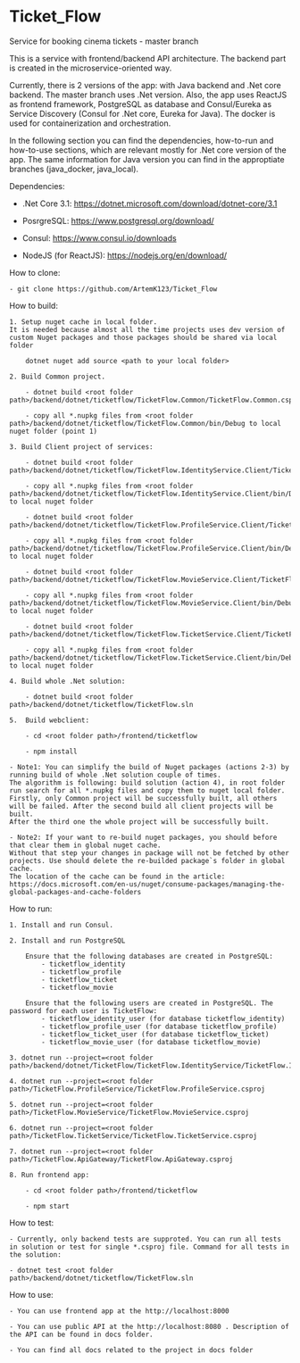 # Ticket_Flow
Service for booking cinema tickets - master branch

This is a service with frontend/backend API architecture. The backend part is created in the microservice-oriented way.

Currently, there is 2 versions of the app: with Java backend and .Net core backend. The master branch uses .Net version. 
Also, the app uses ReactJS as frontend framework, PostgreSQL as database and Consul/Eureka as Service Discovery (Consul for .Net core, Eureka for Java). 
The docker is used for containerization and orchestration.

In the following section you can find the dependencies, how-to-run and how-to-use sections, which are relevant mostly for .Net core version of the app. 
The same information for Java version you can find in the approptiate branches (java_docker, java_local).

Dependencies:

 - .Net Core 3.1: https://dotnet.microsoft.com/download/dotnet-core/3.1
 
 - PosrgreSQL: https://www.postgresql.org/download/
 
 - Consul: https://www.consul.io/downloads
 
 - NodeJS (for ReactJS): https://nodejs.org/en/download/


How to clone:

    - git clone https://github.com/ArtemK123/Ticket_Flow


How to build:
 
    1. Setup nuget cache in local folder. 
	It is needed because almost all the time projects uses dev version of custom Nuget packages and those packages should be shared via local folder 
	    
		dotnet nuget add source <path to your local folder>
		
	2. Build Common project.
	
		- dotnet build <root folder path>/backend/dotnet/ticketflow/TicketFlow.Common/TicketFlow.Common.csproj
		
		- copy all *.nupkg files from <root folder path>/backend/dotnet/ticketflow/TicketFlow.Common/bin/Debug to local nuget folder (point 1)
		
	3. Build Client project of services:
	
	    - dotnet build <root folder path>/backend/dotnet/ticketflow/TicketFlow.IdentityService.Client/TicketFlow.IdentityService.Client.csproj
		
		- copy all *.nupkg files from <root folder path>/backend/dotnet/ticketflow/TicketFlow.IdentityService.Client/bin/Debug to local nuget folder
		
		- dotnet build <root folder path>/backend/dotnet/ticketflow/TicketFlow.ProfileService.Client/TicketFlow.ProfileService.Client.csproj
		
		- copy all *.nupkg files from <root folder path>/backend/dotnet/ticketflow/TicketFlow.ProfileService.Client/bin/Debug to local nuget folder
		
		- dotnet build <root folder path>/backend/dotnet/ticketflow/TicketFlow.MovieService.Client/TicketFlow.MovieService.Client.csproj
		
		- copy all *.nupkg files from <root folder path>/backend/dotnet/ticketflow/TicketFlow.MovieService.Client/bin/Debug to local nuget folder
		
		- dotnet build <root folder path>/backend/dotnet/ticketflow/TicketFlow.TicketService.Client/TicketFlow.TicketService.Client.csproj
		
		- copy all *.nupkg files from <root folder path>/backend/dotnet/ticketflow/TicketFlow.TicketService.Client/bin/Debug to local nuget folder
		
	4. Build whole .Net solution:
	    
		- dotnet build <root folder path>/backend/dotnet/ticketflow/TicketFlow.sln
		
	5. 	Build webclient:
	    
		- cd <root folder path>/frontend/ticketflow
		
		- npm install
	
	- Note1: You can simplify the build of Nuget packages (actions 2-3) by running build of whole .Net solution couple of times. 
	The algorithm is following: build solution (action 4), in root folder run search for all *.nupkg files and copy them to nuget local folder. 
	Firstly, only Common project will be successfully built, all others will be failed. After the second build all client projects will be built. 
	After the third one the whole project will be successfully built.
	
	- Note2: If your want to re-build nuget packages, you should before that clear them in global nuget cache. 
	Without that step your changes in package will not be fetched by other projects. Use should delete the re-builded package`s folder in global cache. 
	The location of the cache can be found in the article: 
	https://docs.microsoft.com/en-us/nuget/consume-packages/managing-the-global-packages-and-cache-folders
	

How to run:

	1. Install and run Consul.

	2. Install and run PostgreSQL 
	    
		Ensure that the following databases are created in PostgreSQL:
		    - ticketflow_identity
			- ticketflow_profile
			- ticketflow_ticket
			- ticketflow_movie
			
		Ensure that the following users are created in PostgreSQL. The password for each user is TicketFlow:
	        - ticketflow_identity_user (for database ticketflow_identity)
			- ticketflow_profile_user (for database ticketflow_profile)
			- ticketflow_ticket_user (for database ticketflow_ticket)
			- ticketflow_movie_user (for database ticketflow_movie)

	3. dotnet run --project=<root folder path>/backend/dotnet/TicketFlow/TicketFlow.IdentityService/TicketFlow.IdentityService.csproj

	4. dotnet run --project=<root folder path>/TicketFlow.ProfileService/TicketFlow.ProfileService.csproj

	5. dotnet run --project=<root folder path>/TicketFlow.MovieService/TicketFlow.MovieService.csproj

	6. dotnet run --project=<root folder path>/TicketFlow.TicketService/TicketFlow.TicketService.csproj

	7. dotnet run --project=<root folder path>/TicketFlow.ApiGateway/TicketFlow.ApiGateway.csproj

    8. Run frontend app:
	
	    - cd <root folder path>/frontend/ticketflow
		
		- npm start
	

How to test:

    - Currently, only backend tests are supproted. You can run all tests in solution or test for single *.csproj file. Command for all tests in the solution:
	
	- dotnet test <root folder path>/backend/dotnet/ticketflow/TicketFlow.sln
	

How to use:

    - You can use frontend app at the http://localhost:8000

    - You can use public API at the http://localhost:8080 . Description of the API can be found in docs folder.
	
	- You can find all docs related to the project in docs folder
